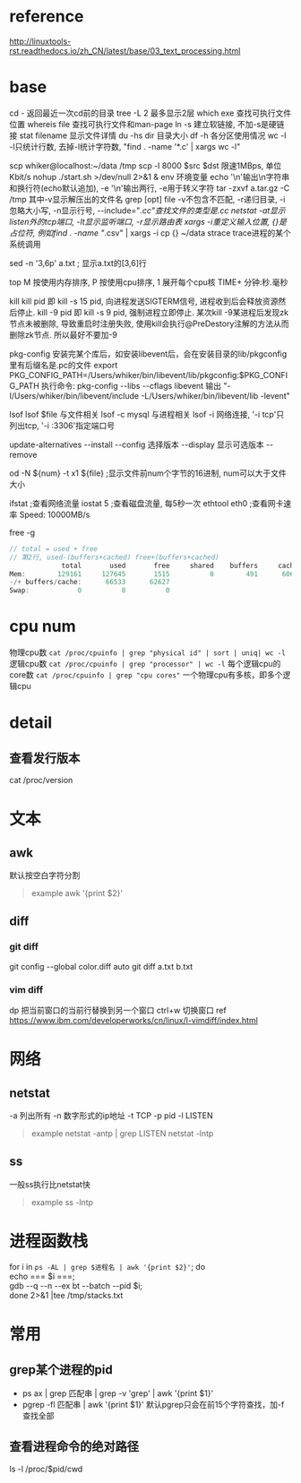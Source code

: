 # reference
http://linuxtools-rst.readthedocs.io/zh_CN/latest/base/03_text_processing.html


# base
cd        -          返回最近一次cd前的目录
tree      -L 2       最多显示2层
which     exe        查找可执行文件位置
whereis   file       查找可执行文件和man-page
ln        -s         建立软链接, 不加-s是硬链接
stat      filename   显示文件详情
du        -hs dir    目录大小
df        -h         各分区使用情况
wc        -l         -l只统计行数, 去掉-l统计字符数, "find . -name '*.c' | xargs wc -l"

scp       whiker@localhost:~/data /tmp
          scp -l 8000 $src $dst  限速1MBps, 单位Kbit/s
nohup     ./start.sh >/dev/null 2>&1 &
env       环境变量
echo      '\n'输出\n字符串和换行符(echo默认追加), -e '\n'输出两行, -e用于转义字符
tar       -zxvf a.tar.gz -C /tmp  其中-v显示解压出的文件名
grep      [opt] file  -v不包含不匹配, -r递归目录, -i忽略大小写, -n显示行号, --include="*.cc"查找文件的类型是.cc
netstat   -at显示listen外的tcp端口, -lt显示监听端口, -r显示路由表
xargs     -i重定义输入位置, {}是占位符, 例如find . -name "*.csv" | xargs -i cp {} ~/data
strace    trace进程的某个系统调用

sed       -n '3,6p' a.txt  ; 显示a.txt的[3,6]行

top
  M 按使用内存排序, P 按使用cpu排序, 1 展开每个cpu核
  TIME+ 分钟:秒.毫秒

kill
  kill pid 即 kill -s 15 pid, 向进程发送SIGTERM信号, 进程收到后会释放资源然后停止.
  kill -9 pid 即 kill -s 9 pid, 强制进程立即停止.
  某次kill -9某进程后发现zk节点未被删除, 导致重启时注册失败, 使用kill会执行@PreDestory注解的方法从而删除zk节点.
  所以最好不要加-9

pkg-config
  安装完某个库后，如安装libevent后，会在安装目录的lib/pkgconfig里有后缀名是.pc的文件
  export PKG_CONFIG_PATH=/Users/whiker/bin/libevent/lib/pkgconfig:$PKG_CONFIG_PATH
  执行命令: pkg-config --libs --cflags libevent
    输出 "-I/Users/whiker/bin/libevent/include -L/Users/whiker/bin/libevent/lib -levent"

lsof
  lsof $file      与文件相关
  lsof -c mysql   与进程相关
  lsof -i         网络连接, '-i tcp'只列出tcp, '-i :3306'指定端口号

update-alternatives
  --install <link> <name> <path> <priority>
  --config   选择版本
  --display  显示可选版本
  --remove

od        -N ${num} -t x1 ${file}  ;显示文件前num个字节的16进制, num可以大于文件大小

ifstat          ;查看网络流量
iostat    5     ;查看磁盘流量, 每5秒一次
ethtool   eth0  ;查看网卡速率 Speed: 10000MB/s

free -g
```go
// total = used + free
// 第2行, used-(buffers+cached) free+(buffers+cached)
             total       used       free     shared    buffers     cached
Mem:        129161     127645       1515          0        491      60620
-/+ buffers/cache:      66533      62627
Swap:            0          0          0
```


# cpu num
物理cpu数            `cat /proc/cpuinfo | grep "physical id" | sort | uniq| wc -l`
逻辑cpu数            `cat /proc/cpuinfo | grep "processor" | wc -l`
每个逻辑cpu的core数  `cat /proc/cpuinfo | grep "cpu cores"`
一个物理cpu有多核，即多个逻辑cpu


# detail
## 查看发行版本
cat /proc/version


# 文本
## awk
默认按空白字符分割
> example
awk '{print $2}'
## diff
### git diff
git config --global color.diff auto
git diff a.txt b.txt
### vim diff
dp      把当前窗口的当前行替换到另一个窗口
ctrl+w  切换窗口
ref     https://www.ibm.com/developerworks/cn/linux/l-vimdiff/index.html


# 网络
## netstat
-a 列出所有
-n 数字形式的ip地址
-t TCP
-p pid
-l LISTEN
> example
netstat -antp | grep LISTEN
netstat -lntp
## ss
一般ss执行比netstat快
> example
ss -lntp


# 进程函数栈
for i in `ps -AL | grep $进程名 | awk '{print $2}'`; do \
  echo === $i ===; \
  gdb --q --n --ex bt --batch --pid $i; \
done 2>&1 |tee /tmp/stacks.txt


# 常用
## grep某个进程的pid
- ps ax | grep 匹配串 | grep -v 'grep' | awk '{print $1}'
- pgrep -fl 匹配串 | awk '{print $1}'
  默认pgrep只会在前15个字符查找，加-f查找全部
## 查看进程命令的绝对路径
ls -l /proc/$pid/cwd